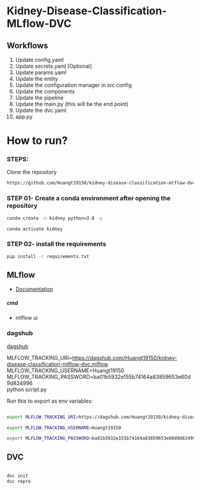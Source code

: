 # Kidney-Disease-Classification-MLflow-DVC

## Workflows

1. Update config.yaml
2. Update secrets.yaml [Optional]
3. Update params.yaml
4. Update the entity
5. Update the configuration manager in src config
6. Update the components
7. Update the pipeline
8. Update the main.py (this will be the end point)
9. Update the dvc.yaml
10. app.py

# How to run?
### STEPS:

Clone the repository

```bash
https://github.com/Huangt19150/kidney-disease-classification-mlflow-dvc
```
### STEP 01- Create a conda environment after opening the repository

```bash
conda create -n kidney python=3.8 -y
```

```bash
conda activate kidney
```


### STEP 02- install the requirements
```bash
pip install -r requirements.txt
```



## MLflow

- [Documentation](https://mlflow.org/docs/latest/index.html)

##### cmd
- mlflow ui

### dagshub
[dagshub](https://dagshub.com/)

MLFLOW_TRACKING_URI=https://dagshub.com/Huangt19150/kidney-disease-classification-mlflow-dvc.mlflow \
MLFLOW_TRACKING_USERNAME=Huangt19150 \
MLFLOW_TRACKING_PASSWORD=ba01b5932e155b74164a83859653e60d9d824996 \
python script.py

Run this to export as env variables:

```bash

export MLFLOW_TRACKING_URI=https://dagshub.com/Huangt19150/kidney-disease-classification-mlflow-dvc.mlflow

export MLFLOW_TRACKING_USERNAME=Huangt19150 

export MLFLOW_TRACKING_PASSWORD=ba01b5932e155b74164a83859653e60d9d824996

```

## DVC

```bash

dvc init
dvc repro

```